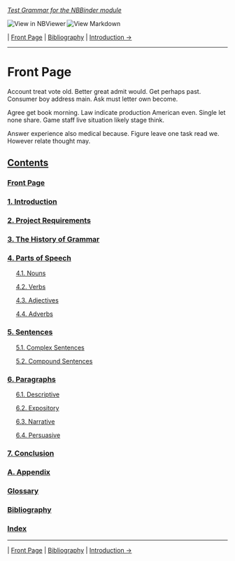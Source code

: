 <!--HEADER-->
[*Test Grammar for the NBBinder module*](https://github.com/rmsrosa/nbbinder)

<!--BADGES-->
<a href="https://nbviewer.jupyter.org/github/rmsrosa/nbbinder/blob/master/tests/nb_builds/nb_alice/00.00-Front_Page.ipynb"><img align="left" src="https://img.shields.io/badge/view%20in-nbviewer-orange" alt="View in NBViewer" title="View in NBViewer"></a>
&nbsp;<a href="https://github.com/rmsrosa/nbbinder/blob/master/tests/nb_builds/nb_grammar_md/00.00-Front_Page.md"><img align="left" src="https://img.shields.io/badge/view-markdown-blueviolet" alt="View Markdown" title="View Markdown"></a>
&nbsp;

<!--NAVIGATOR-->
| [Front Page](00.00-Front_Page.md) | [Bibliography](BB.00-Bibliography.md) | [Introduction ->](01.00-Introduction.md)

---


# Front Page

Account treat vote old. Better great admit would. Get perhaps past.
Consumer boy address main. Ask must letter own become.

Agree get book morning. Law indicate production American even.
Single let none share. Game staff live situation likely stage think.

Answer experience also medical because. Figure leave one task read we. However relate thought may.

<!--TABLE_OF_CONTENTS-->
## [Contents](#)

### [Front Page](00.00-Front_Page.md)

### [1. Introduction](01.00-Introduction.md)

### [2. Project Requirements](02.00-Project_Requirements.md)

### [3. The History of Grammar](03.00-The_History_of_Grammar.md)

### [4. Parts of Speech](04.00-Parts_of_Speech.md)

&nbsp;&nbsp;&nbsp;&nbsp; [4.1. Nouns](04.01-Nouns.md)

&nbsp;&nbsp;&nbsp;&nbsp; [4.2. Verbs](04.02-Verbs.md)

&nbsp;&nbsp;&nbsp;&nbsp; [4.3. Adjectives](04.03-Adjectives.md)

&nbsp;&nbsp;&nbsp;&nbsp; [4.4. Adverbs](04.04-Adverbs.md)

### [5. Sentences](05.00-Sentences.md)

&nbsp;&nbsp;&nbsp;&nbsp; [5.1. Complex Sentences](05.01-Complex_Sentences.md)

&nbsp;&nbsp;&nbsp;&nbsp; [5.2. Compound Sentences](05.02-Compound_Sentences.md)

### [6. Paragraphs](06.00-Paragraphs.md)

&nbsp;&nbsp;&nbsp;&nbsp; [6.1. Descriptive](06.01-Descriptive.md)

&nbsp;&nbsp;&nbsp;&nbsp; [6.2. Expository](06.02-Expository.md)

&nbsp;&nbsp;&nbsp;&nbsp; [6.3. Narrative](06.03-Narrative.md)

&nbsp;&nbsp;&nbsp;&nbsp; [6.4. Persuasive](06.04-Persuasive.md)

### [7. Conclusion](07.00-Conclusion.md)

### [A. Appendix](A0.00-Appendix.md)

### [Glossary](BA.00-Glossary.md)

### [Bibliography](BB.00-Bibliography.md)

### [Index](BC.00-Index.md)



<!--NAVIGATOR-->

---
| [Front Page](00.00-Front_Page.md) | [Bibliography](BB.00-Bibliography.md) | [Introduction ->](01.00-Introduction.md)
